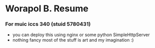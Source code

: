 # Worapol B. Resume
### For muic iccs 340 (stuid 5780431)

* you can deploy this using nginx or some python SimpleHttpServer
* nothing fancy most of the stuff is art and my imagination :)

